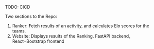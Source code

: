 TODO:
  CICD

Two sections to the Repo:
  1. Ranker: Fetch results of an activity, and calculates Elo scores for the teams.
  2. Website: Displays results of the Ranking. FastAPI backend, React+Bootstrap frontend
